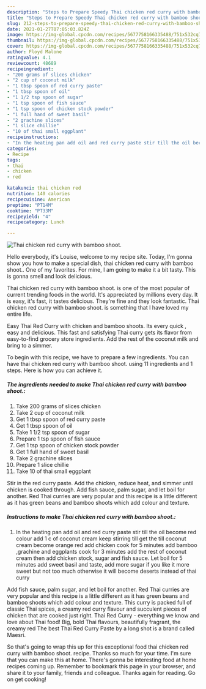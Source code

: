 ```yaml
---
description: "Steps to Prepare Speedy Thai chicken red curry with bamboo shoot."
title: "Steps to Prepare Speedy Thai chicken red curry with bamboo shoot."
slug: 212-steps-to-prepare-speedy-thai-chicken-red-curry-with-bamboo-shoot
date: 2021-01-27T07:05:03.824Z
image: https://img-global.cpcdn.com/recipes/5677758166335488/751x532cq70/thai-chicken-red-curry-with-bamboo-shoot-recipe-main-photo.jpg
thumbnail: https://img-global.cpcdn.com/recipes/5677758166335488/751x532cq70/thai-chicken-red-curry-with-bamboo-shoot-recipe-main-photo.jpg
cover: https://img-global.cpcdn.com/recipes/5677758166335488/751x532cq70/thai-chicken-red-curry-with-bamboo-shoot-recipe-main-photo.jpg
author: Floyd Malone
ratingvalue: 4.1
reviewcount: 48689
recipeingredient:
- "200 grams of slices chicken"
- "2 cup of coconut milk"
- "1 tbsp spoon of red curry paste"
- "1 tbsp spoon of oil"
- "1 1/2 tsp spoon of sugar"
- "1 tsp spoon of fish sauce"
- "1 tsp spoon of chicken stock powder"
- "1 full hand of sweet basil"
- "2 grachine slices"
- "1 slice chillie"
- "10 of thai small eggplant"
recipeinstructions:
- "In the heating pan add oil and red curry paste stir till the oil become red colour add 1 c of coconut cream keep stirring till get the till coconut cream become orange red add chicken cook for 5 minutes add bamboo ,grachine and eggplants cook for 3 minutes add the rest of coconut cream then add chicken stock, sugar and fish sauce. Let boil for 5 minutes add sweet basil and taste, add more sugar if you like it more sweet but not too much otherwise it will become deserts instead of thai curry"
categories:
- Recipe
tags:
- thai
- chicken
- red

katakunci: thai chicken red 
nutrition: 140 calories
recipecuisine: American
preptime: "PT14M"
cooktime: "PT33M"
recipeyield: "4"
recipecategory: Lunch

---
```



![Thai chicken red curry with bamboo shoot.](https://img-global.cpcdn.com/recipes/5677758166335488/751x532cq70/thai-chicken-red-curry-with-bamboo-shoot-recipe-main-photo.jpg)

Hello everybody, it's Louise, welcome to my recipe site. Today, I'm gonna show you how to make a special dish, thai chicken red curry with bamboo shoot.. One of my favorites. For mine, I am going to make it a bit tasty. This is gonna smell and look delicious.

Thai chicken red curry with bamboo shoot. is one of the most popular of current trending foods in the world. It's appreciated by millions every day. It is easy, it's fast, it tastes delicious. They're fine and they look fantastic. Thai chicken red curry with bamboo shoot. is something that I have loved my entire life.

Easy Thai Red Curry with chicken and bamboo shoots. Its every quick , easy and delicious. This fast and satisfying Thai curry gets its flavor from easy-to-find grocery store ingredients. Add the rest of the coconut milk and bring to a simmer.


To begin with this recipe, we have to prepare a few ingredients. You can have thai chicken red curry with bamboo shoot. using 11 ingredients and 1 steps. Here is how you can achieve it.

<!--inarticleads1-->

##### The ingredients needed to make Thai chicken red curry with bamboo shoot.:

1. Take 200 grams of slices chicken
1. Take 2 cup of coconut milk
1. Get 1 tbsp spoon of red curry paste
1. Get 1 tbsp spoon of oil
1. Take 1 1/2 tsp spoon of sugar
1. Prepare 1 tsp spoon of fish sauce
1. Get 1 tsp spoon of chicken stock powder
1. Get 1 full hand of sweet basil
1. Take 2 grachine slices
1. Prepare 1 slice chillie
1. Take 10 of thai small eggplant


Stir in the red curry paste. Add the chicken, reduce heat, and simmer until chicken is cooked through. Add fish sauce, palm sugar, and let boil for another. Red Thai curries are very popular and this recipe is a little different as it has green beans and bamboo shoots which add colour and texture. 

<!--inarticleads2-->

##### Instructions to make Thai chicken red curry with bamboo shoot.:

1. In the heating pan add oil and red curry paste stir till the oil become red colour add 1 c of coconut cream keep stirring till get the till coconut cream become orange red add chicken cook for 5 minutes add bamboo ,grachine and eggplants cook for 3 minutes add the rest of coconut cream then add chicken stock, sugar and fish sauce. Let boil for 5 minutes add sweet basil and taste, add more sugar if you like it more sweet but not too much otherwise it will become deserts instead of thai curry


Add fish sauce, palm sugar, and let boil for another. Red Thai curries are very popular and this recipe is a little different as it has green beans and bamboo shoots which add colour and texture. This curry is packed full of classic Thai spices, a creamy red curry flavour and succulent pieces of chicken that are cooked just right. Thai Red Curry - everything we know and love about Thai food! Big, bold Thai flavours, beautifully fragrant, the creamy red The best Thai Red Curry Paste by a long shot is a brand called Maesri. 

So that's going to wrap this up for this exceptional food thai chicken red curry with bamboo shoot. recipe. Thanks so much for your time. I'm sure that you can make this at home. There's gonna be interesting food at home recipes coming up. Remember to bookmark this page in your browser, and share it to your family, friends and colleague. Thanks again for reading. Go on get cooking!
